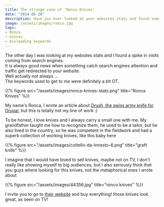 ```yaml
---
title: The strange case of 'Ronca Knives'
date: "2014-05-20"
description: Have you ever looked at your webistes stats and found something amusing?   
image: /assets/images/ronco.jpg
tags:
- Ronca
- knives
- misleading keywords
---
```


The other day I was looking at my websites stats and I found a spike in visits coming from search engines.   
It is always good news when something catch search engines attention and traffic get redirected to your website.  
Well actually not always ...   
The keywords used to get to me were definitely a bit OT.  

{{% figure src="/assets/images/ronca-knives-stats.png" title="Ronca Knives" %}}  

My name's Ronca, I wrote an article about [Drush, the swiss army knife for Drupal](/2014/05/14/writing-custom-commands-for-drush-the-drupal-swiss-army-knife.html), but this is totally not my line of work :)  
  
To be honest, I love knives and I always carry a small one with me. 
My grandfather taught me how to recognize them, he used to be a tailor, but he also lived in the country, so he was competent in the fieldwork and had a superb collection of working knives, like this baby here

{{% figure src="/assets/images/coltello-da-innesto-6.png" title="graft knife" %}}

I imagine that I would have loved to sell knives, maybe not on TV, I don't really like showing myself to big audiences, but I also seriously think that you guys where looking for this knives, not the metaphorical ones I wrote about

{{% figure src="/assets/images/44356.jpg" title="ronco knives" %}}

I invite you to go to [their website](https://www.roncocutlery.com/) and buy everything! those knives look great, as seen on TV!

